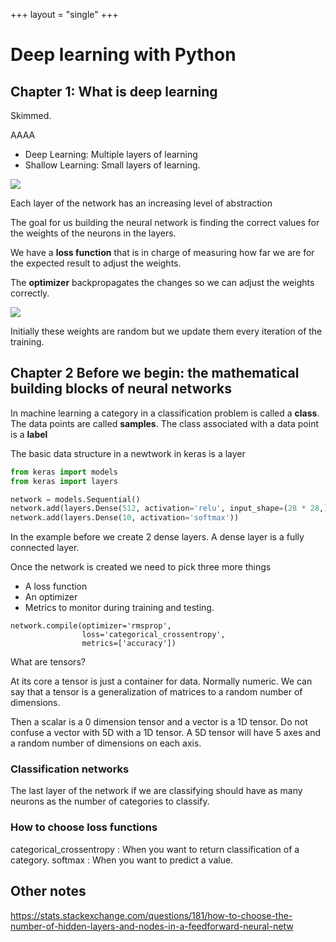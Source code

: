 +++
layout = "single"
+++


# Deep learning with Python

## Chapter 1: What is deep learning

Skimmed.

AAAA


- Deep Learning: Multiple layers of learning
- Shallow Learning: Small layers of learning.

![](../deep_learning_with_python.md.images/20171226_133812_20174t4M.png)

Each layer of the network has an increasing level of abstraction

The goal for us building the neural network is finding the correct values for the weights of the neurons in the layers.

We have a **loss function** that is in charge of measuring how far we are for the expected result to adjust the weights.

The **optimizer** backpropagates the changes so we can adjust the weights correctly.

![](../deep_learning_with_python.md.images/20171226_134052_201746CT.png)


Initially these weights are random but we update them every iteration of the training.

## Chapter 2 Before we begin: the mathematical building blocks of neural networks

In machine learning a category in a classification problem is called a **class**. The data points are called **samples**. The class associated with a data point is a **label**

The basic data structure in a newtwork in keras is a layer

``` python
from keras import models
from keras import layers

network = models.Sequential()
network.add(layers.Dense(512, activation='relu', input_shape=(28 * 28,)))
network.add(layers.Dense(10, activation='softmax'))
```

In the example before we create 2 dense layers. A dense layer is a fully connected layer.

Once the network is created we need to pick three more things

- A loss function
- An optimizer
- Metrics to monitor during training and testing.

```
network.compile(optimizer='rmsprop',
                loss='categorical_crossentropy',
                metrics=['accuracy'])
```

What are tensors?

At its core a tensor is just a container for data. Normally numeric. We can say that a tensor is a generalization of matrices to a random number of dimensions.

Then a scalar is a 0 dimension tensor and a vector is a 1D tensor. Do not confuse a vector with 5D with a 1D tensor. A 5D tensor will have 5 axes and a random number of dimensions on each axis.

### Classification networks

The last layer of the network if we are classifying should have as many neurons as the number of categories to classify.


### How to choose loss functions

categorical_crossentropy : When you want to return classification of a category.
softmax : When you want to predict a value.


## Other notes


https://stats.stackexchange.com/questions/181/how-to-choose-the-number-of-hidden-layers-and-nodes-in-a-feedforward-neural-netw
